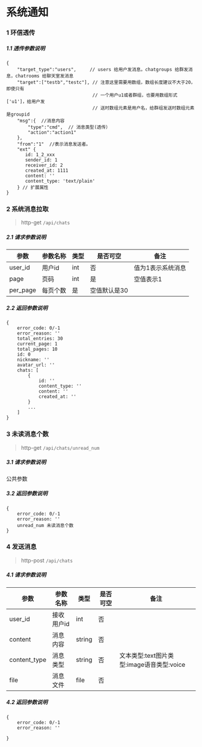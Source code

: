 # 系统通知

### 1 环信透传

##### 1.1 透传参数说明
```
{
    "target_type":"users",     // users 给用户发消息。chatgroups 给群发消息，chatrooms 给聊天室发消息
    "target":["testb","testc"], // 注意这里需要用数组，数组长度建议不大于20，即使只有  
                                // 一个用户u1或者群组，也要用数组形式 ['u1']，给用户发  
                                // 送时数组元素是用户名，给群组发送时数组元素是groupid
    "msg":{  //消息内容
        "type":"cmd",  // 消息类型(透传）
        "action":"action1"
    },
    "from":"1"  //表示消息发送者。
    "ext" {
       id: 1_2_xxx
       sender_id: 1
       receiver_id: 2
       created_at: 1111
       content: ''
       content_type: 'text/plain'
    } // 扩展属性
}
```

### 2 系统消息拉取

> http-get ```/api/chats```

##### 2.1 请求参数说明
|参数|参数名称|类型|是否可空|备注
|---|---|---|---|---
|user_id|用户id|int|否|值为1表示系统消息|
|page|页码|int|是|空值表示1|
|per_page|每页个数|是|空值默认是30|||

##### 2.2 返回参数说明
```
{
    error_code: 0/-1
    error_reason: ''
    total_entries: 30
    current_page: 1
    total_pages: 10
    id: 0
    nickname: ''
    avatar_url: ''
    chats: [
        {
            id: ''
            content_type: ''
            content: ''
            created_at: ''
        }
        ...
    ]
}
```

### 3 未读消息个数 

> http-get ```/api/chats/unread_num```

##### 3.1 请求参数说明
公共参数

##### 3.2 返回参数说明
```
{
    error_code: 0/-1
    error_reason: ''
    unread_num 未读消息个数
}
```

### 4 发送消息 

> http-post ```/api/chats```

##### 4.1 请求参数说明
|参数|参数名称|类型|是否可空|备注
|---|---|---|---|---
|user_id|接收用户id|int|否||
|content|消息内容|string|否||
|content_type|消息类型|string|否|文本类型:text图片类型:image语音类型:voice|
|file|消息文件|file|否||

##### 4.2 返回参数说明
```
{
    error_code: 0/-1
    error_reason: ''
   
}
```